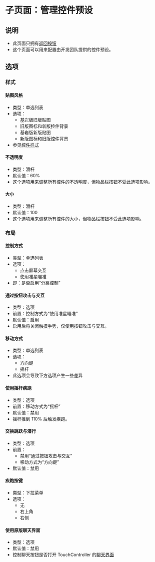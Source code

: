 # 子页面：管理控件预设

## 说明

- 此页面只拥有[返回按钮](../../界面框架.md#返回)
- 这个页面可以用来配置由开发团队提供的控件预设。

## 选项

### 样式

#### 贴图风格

- 类型：单选列表
- 选项：
  - 基岩版旧版贴图
  - 旧版图标和新版控件背景
  - 基岩版新版贴图
  - 新版图标和旧版控件背景
- 参见[控件样式](../../../../控件/控件样式.md)

#### 不透明度

- 类型：滑杆
- 默认值：60%
- 这个选项用来调整所有控件的不透明度，但物品栏按钮不受此选项影响。

#### 大小

- 类型：滑杆
- 默认值：100
- 这个选项用来调整所有控件的大小，但物品栏按钮不受此选项影响。

### 布局

#### 控制方式

- 类型：单选列表
- 选项：
  - 点击屏幕交互
  - 使用准星瞄准
- 即：是否启用“分离控制”

#### 通过按钮攻击与交互

- 类型：选项
- 前置：控制方式为“使用准星瞄准”
- 默认值：启用
- 启用后将关闭触摸手势，仅使用按钮攻击与交互。

#### 移动方式

- 类型：单选列表
- 选项：
  - 方向键
  - 摇杆
- 此选项会导致下方选项产生一些差异

#### 使用摇杆疾跑

- 类型：选项
- 前置：移动方式为“摇杆”
- 默认值：禁用
- 摇杆推到 110% 后触发疾跑。

#### 交换跳跃与潜行

- 类型：选项
- 前置：
  - 禁用“通过按钮攻击与交互”
  - 移动方式为“方向键”
- 默认值：禁用

#### 疾跑按键

- 类型：下拉菜单
- 选项：
  - 无
  - 右上角
  - 右侧

#### 使用原版聊天界面

- 类型：选项
- 默认值：禁用
- 控制聊天按钮是否打开 TouchController 的[聊天界面](../../../../GUI/聊天界面.md)
